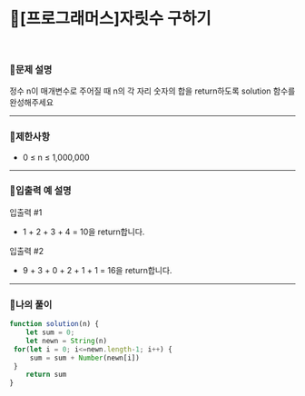 # 🦄[프로그래머스]자릿수 구하기
<br/>

### 🧡문제 설명
정수 n이 매개변수로 주어질 때 n의 각 자리 숫자의 합을 return하도록 solution 함수를 완성해주세요
***
### 💛제한사항
- 0 ≤ n ≤ 1,000,000
***
### 💙입출력 예 설명
입출력 #1
- 1 + 2 + 3 + 4 = 10을 return합니다.

입출력 #2
- 9 + 3 + 0 + 2 + 1 + 1 = 16을 return합니다.
***
### 💜나의 풀이
```javascript
function solution(n) {
    let sum = 0;
    let newn = String(n)
 for(let i = 0; i<=newn.length-1; i++) {
     sum = sum + Number(newn[i])
 }
    return sum
}
```